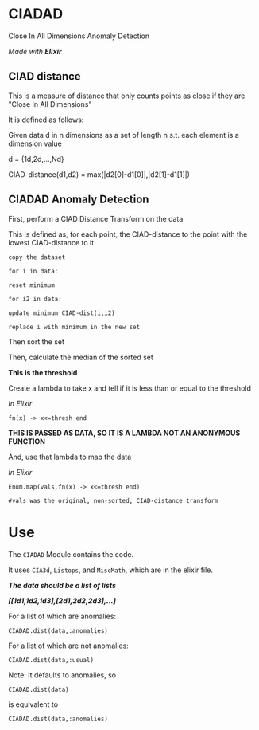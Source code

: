 # CIADAD
Close In All Dimensions Anomaly Detection

*Made with **Elixir***

## CIAD distance

This is a measure of distance that only counts points as close if they are "Close In All Dimensions"

It is defined as follows:

Given data d in n dimensions as a set of length n s.t. each element is a dimension value

d = {1d,2d,...,Nd}

CIAD-distance(d1,d2) = max(\|d2\[0\]-d1\[0\]|,|d2\[1\]-d1\[1\]\|)

## CIADAD Anomaly Detection

First, perform a CIAD Distance Transform on the data

This is defined as, for each point, the CIAD-distance to the point with the lowest CIAD-distance to it

`copy the dataset`

`for i in data:`

  `reset minimum`
  
  `for i2 in data:`
  
    update minimum CIAD-dist(i,i2)
    
  `replace i with minimum in the new set`

Then sort the set

Then, calculate the median of the sorted set

**This is the threshold**

Create a lambda to take x and tell if it is less than or equal to the threshold

*In Elixir*

`fn(x) -> x<=thresh end`

**THIS IS PASSED AS DATA, SO IT IS A LAMBDA NOT AN ANONYMOUS FUNCTION**

And, use that lambda to map the data

*In Elixir*

`Enum.map(vals,fn(x) -> x<=thresh end)`

`#vals was the original, non-sorted, CIAD-distance transform`

# Use

The `CIADAD` Module contains the code.

It uses `CIA3d`, `Listops`, and `MiscMath`, which are in the elixir file.

***The data should be a list of lists***

***[[1d1,1d2,1d3],[2d1,2d2,2d3],...]***

For a list of which are anomalies:

`CIADAD.dist(data,:anomalies)` 

For a list of which are not anomalies:

`CIADAD.dist(data,:usual)`

Note: It defaults to anomalies, so

`CIADAD.dist(data)`

is equivalent to

`CIADAD.dist(data,:anomalies)`
